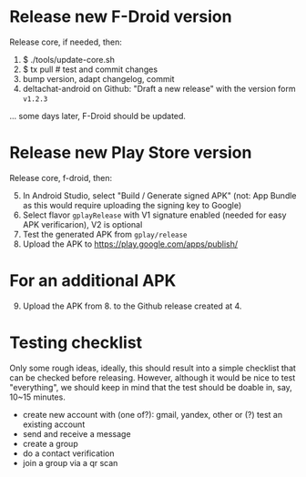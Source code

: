 # Release new F-Droid version

Release core, if needed, then:

1. $ ./tools/update-core.sh
2. $ tx pull # test and commit changes
3. bump version, adapt changelog, commit
4. deltachat-android on Github: "Draft a new release" with the version form `v1.2.3`

... some days later, F-Droid should be updated.


# Release new Play Store version

Release core, f-droid, then:

5. In Android Studio, select "Build / Generate signed APK"
   (not: App Bundle as this would require uploading the signing key to Google)
6. Select flavor `gplayRelease` with V1 signature enabled
   (needed for easy APK verificarion), V2 is optional
7. Test the generated APK from `gplay/release`
8. Upload the APK to https://play.google.com/apps/publish/


# For an additional APK

9.  Upload the APK from 8. to the Github release created at 4.


# Testing checklist

Only some rough ideas, ideally, this should result into a simple checklist
that can be checked before releasing.
However, although it would be nice to test "everything", we should keep in mind
that the test should be doable in, say, 10~15 minutes.
- create new account with (one of?): gmail, yandex, other
  or (?) test an existing account
- send and receive a message
- create a group
- do a contact verification
- join a group via a qr scan

